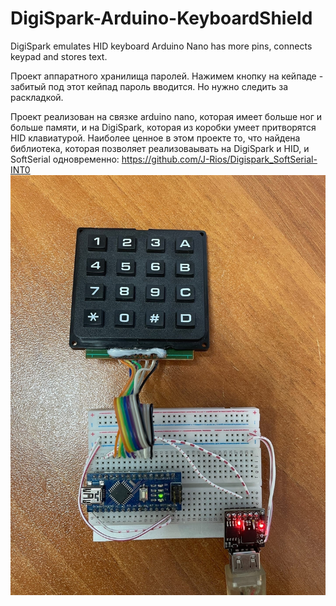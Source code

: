 # DigiSpark-Arduino-KeyboardShield
DigiSpark emulates HID keyboard Arduino Nano has more pins, connects keypad and stores text.

Проект аппаратного хранилища паролей.
Нажимем кнопку на кейпаде - забитый под этот кейпад пароль вводится.
Но нужно следить за раскладкой. 

Проект реализован на связке arduino nano, которая имеет больше ног и больше памяти, и на DigiSpark, которая из коробки умеет притворятся HID клавиатурой. 
Наиболее ценное в этом проекте то, что найдена библиотека, которая позволяет реализоваывать на DigiSpark и HID, и SoftSerial одновременно:
https://github.com/J-Rios/Digispark_SoftSerial-INT0
![alt text](image.jpg "внешний вид")
